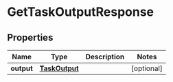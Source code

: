 

# GetTaskOutputResponse

## Properties

Name | Type | Description | Notes
------------ | ------------- | ------------- | -------------
**output** | [**TaskOutput**](TaskOutput.md) |  |  [optional]



